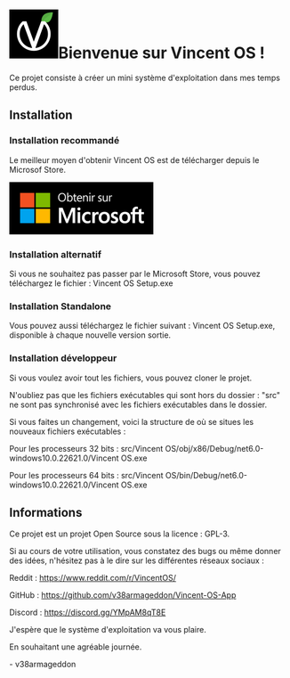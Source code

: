 # ![Logo Vincent OS](Assets/logo.png)Bienvenue sur Vincent OS !
Ce projet consiste à créer un mini système d'exploitation dans mes temps perdus.

## Installation

### Installation recommandé
Le meilleur moyen d'obtenir Vincent OS est de télécharger depuis le Microsof Store.

<a href="ms-windows-store://pdp/?productid=9PGNSPX24L00s">
  <img src="https://github.com/v38armageddon/Vincent-OS-App/blob/officiel/Assets/Microsoft-store.png">
</a>

### Installation alternatif
Si vous ne souhaitez pas passer par le Microsoft Store, vous pouvez téléchargez le fichier : Vincent OS Setup.exe

### Installation Standalone
Vous pouvez aussi téléchargez le fichier suivant : Vincent OS Setup.exe, disponible à chaque nouvelle version sortie.

### Installation développeur
Si vous voulez avoir tout les fichiers, vous pouvez cloner le projet.

N'oubliez pas que les fichiers exécutables qui sont hors du dossier : "src" ne sont pas synchronisé avec les fichiers exécutables dans le dossier.

Si vous faites un changement, voici la structure de où se situes les nouveaux fichiers exécutables :

Pour les processeurs 32 bits : src/Vincent OS/obj/x86/Debug/net6.0-windows10.0.22621.0/Vincent OS.exe

Pour les processeurs 64 bits : src/Vincent OS/bin/Debug/net6.0-windows10.0.22621.0/Vincent OS.exe

## Informations

Ce projet est un projet Open Source sous la licence : GPL-3.

Si au cours de votre utilisation, vous constatez des bugs ou même donner des idées, n'hésitez pas à le dire sur les différentes réseaux sociaux :

Reddit : https://www.reddit.com/r/VincentOS/

GitHub : https://github.com/v38armageddon/Vincent-OS-App

Discord : https://discord.gg/YMpAM8qT8E

J'espère que le système d'exploitation va vous plaire.

En souhaitant une agréable journée.

\- v38armageddon
